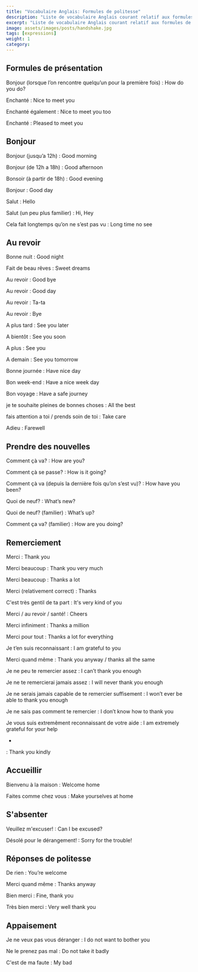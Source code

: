 ```yaml
---
title: "Vocabulaire Anglais: Formules de politesse"
description: "Liste de vocabulaire Anglais courant relatif aux formules de politesse."
excerpt: "Liste de vocabulaire Anglais courant relatif aux formules de politesse."
image: assets/images/posts/handshake.jpg
tags: [expressions]
weight: 1
category:
---
```


## Formules de présentation

Bonjour (lorsque l’on rencontre quelqu’un pour la première fois)
: How do you do?

Enchanté
: Nice to meet you

Enchanté également
: Nice to meet you too

Enchanté
: Pleased to meet you


## Bonjour

Bonjour (jusqu’a 12h)
: Good morning

Bonjour (de 12h a 18h)
: Good afternoon

Bonsoir (à partir de 18h)
: Good evening

Bonjour
: Good day

Salut
: Hello

Salut (un peu plus familier)
: Hi, Hey

Cela fait longtemps qu’on ne s’est pas vu
: Long time no see


## Au revoir

Bonne nuit
: Good night

Fait de beau rêves
: Sweet dreams

Au revoir
: Good bye

Au revoir
: Good day

Au revoir
: Ta-ta

Au revoir
: Bye

A plus tard
: See you later

A bientôt
: See you soon

A plus
: See you

A demain
: See you tomorrow

Bonne journée
: Have nice day

Bon week-end
: Have a nice week day

Bon voyage
: Have a safe journey

je te souhaite pleines de bonnes choses
: All the best

fais attention a toi / prends soin de toi
: Take care

Adieu
: Farewell


## Prendre des nouvelles

Comment çà va?
: How are you?

Comment çà se passe?
: How is it going?

Comment çà va (depuis la dernière fois qu’on s’est vu)?
: How have you been?

Quoi de neuf?
: What’s new?

Quoi de neuf? (familier)
: What’s up?

Comment ça va? (familier)
: How are you doing?


## Remerciement

Merci
: Thank you

Merci beaucoup
: Thank you very much

Merci beaucoup
: Thanks a lot

Merci (relativement correct)
: Thanks

C'est très gentil de ta part
: It's very kind of you

Merci / au revoir / santé!
: Cheers

Merci infiniment
: Thanks a million

Merci pour tout
: Thanks a lot for everything

Je t’en suis reconnaissant
: I am grateful to you

Merci quand même
: Thank you anyway / thanks all the same

Je ne peu te remercier assez
: I can’t thank you enough

Je ne te remercierai jamais assez
: I will never thank you enough

Je ne serais jamais capable de te remercier suffisement
: I won’t ever be able to thank you enough

Je ne sais pas comment te remercier
: I don’t know how to thank you

Je vous suis extremêment reconnaissant de votre aide
: I am extremely grateful for your help

-
: Thank you kindly


## Accueillir

Bienvenu à la maison
: Welcome home

Faites comme chez vous
: Make yourselves at home


## S'absenter

Veuillez m'excuser!
: Can I be excused?

Désolé pour le dérangement!
: Sorry for the trouble!


## Réponses de politesse

De rien
: You’re welcome

Merci quand même
: Thanks anyway

Bien merci
: Fine, thank you

Très bien merci
: Very well thank you


## Appaisement

Je ne veux pas vous déranger
: I do not want to bother you

Ne le prenez pas mal
: Do not take it badly

C'est de ma faute
: My bad
